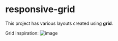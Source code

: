 # responsive-grid

This project has various layouts created using **grid**.

Grid inspiration:
![image](https://github.com/gargajit/responsive-grid/assets/118595104/67b30d4b-2f92-4f21-adbf-44d4debdf7c0)
